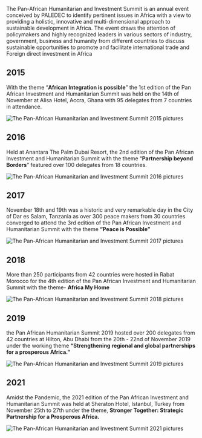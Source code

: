 The Pan-African Humanitarian and Investment Summit is an annual event conceived by PALEDEC to identify pertinent issues in Africa with a view to providing a holistic, innovative and multi-dimensional approach to sustainable development in Africa. The event draws the attention of policymakers and highly recognized leaders in various sectors of industry, government, business and humanity from different countries to discuss sustainable opportunities to promote and facilitate international trade and Foreign direct investment in Africa

## 2015

With the theme “**African Integration is possible**” the 1st edition of the Pan African Investment and Humanitarian Summit was held on the 14th of November at Alisa Hotel, Accra, Ghana with 95 delegates from 7 countries in attendance. 

![The Pan-African Humanitarian and Investment Summit 2015 pictures](/img/2015.png "PAHISA 2015")

## 2016

Held at Anantara The Palm Dubai Resort, the 2nd edition of the Pan African Investment and Humanitarian Summit with the theme “**Partnership beyond Borders**” featured over 100 delegates from 18 countries.

![The Pan-African Humanitarian and Investment Summit 2016 pictures](/img/2016.png "PAHISA 2016")

## 2017

November 18th and 19th was a historic and very remarkable day in the City of Dar es Salam, Tanzania as over 300 peace makers from 30 countries converged to attend the 3rd edition of the Pan African Investment and Humanitarian Summit with the theme **“Peace is Possible”** 

![The Pan-African Humanitarian and Investment Summit 2017 pictures](/img/2017.png "PAHISA 2017")

## 2018

More than 250 participants from 42 countries were hosted in Rabat Morocco for the 4th edition of the Pan African Investment and Humanitarian Summit with the theme- **Africa My Home**

![The Pan-African Humanitarian and Investment Summit 2018 pictures](/img/2018.png "PAHISA 2018")

## 2019

the Pan African Humanitarian Summit 2019 hosted over 200 delegates from 42 countries at Hilton, Abu Dhabi from the 20th - 22nd of November 2019 under the working theme **“Strengthening regional and global partnerships for a prosperous Africa."**

![The Pan-African Humanitarian and Investment Summit 2019 pictures](/img/2019.png "PAHISA 2019")

## 2021

Amidst the Pandemic, the 2021 edition of the Pan African Investment and Humanitarian Summit was held at Sheraton Hotel, Istanbul, Turkey from November 25th to 27th under the theme, **Stronger Together: Strategic Partnership for a Prosperous Africa.** 

![The Pan-African Humanitarian and Investment Summit 2021 pictures](img/abt2.jpg "PAHISA 2021")